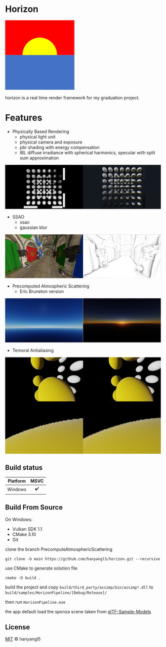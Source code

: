 # Horizon

![](docs/figs/horizon_224.png)


horizon is a real time render framework for my graduation project.

# Features

- Physically Based Rendering
  - physical light unit
  - physical camera and exposure
  - pbr shading with energy compensation
  - IBL diffuse irradiance with spherical harmonics, specular with split sum approximation
 
![](docs/figs/samples/pbs.png)

- SSAO
  - ssao
  - gaussian blur
 
![](docs/figs/samples/ssao.png)

- Precomputed Atmospheric Scattering
  - Eric Bruneton version
 
![](docs/figs/samples/atmosphere.png)

- Temoral Antialiasing

![](docs/figs/samples/taa.png)

## Build status

| Platform |       MSVC        |
| -------- |:----------------: |
| Windows  |:heavy_check_mark: |


## Build From Source

On Windows:

- Vulkan SDK 1.1
- CMake 3.10
- Git

clone the branch PrecomputeAtmosphericScattering

```
git clone -b main https://github.com/hanyangl5/horizon.git --recursive
```

use CMake to generate solution file

```
cmake -D build .
```

build the project and copy `build/third_party/assimp/bin/assimp*.dll` to `build/samples/HorizonPipeline/[Debug/Release]/` 

then run `HorizonPipeline.exe`

the app default load the sponza scene taken from [glTF-Sample-Models](https://github.com/KhronosGroup/glTF-Sample-Models/tree/master/2.0/Sponza)

## License

[MIT](LICENSE) © hanyangl5